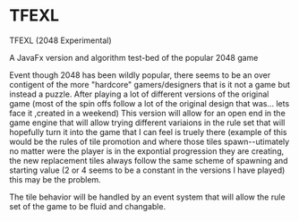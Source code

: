 # TFEXL

TFEXL (2048 Experimental)


A JavaFx version and algorithm test-bed of the popular 2048 game

Event though 2048 has been wildly popular, there seems to be an over contigent of the more "hardcore" 
gamers/designers that is it not a game but instead a puzzle. After playing a lot of different versions 
of the original game (most of the spin offs follow a lot of the original design that was... lets face it
,created in a weekend) This version will allow for an open end in the game engine that will allow
trying different variaions in the rule set that will hopefully turn it into the game that I can feel is truely
there (example of this would be the rules of tile promotion and where those tiles spawn--utimately no matter were 
the player is in the expontial progression they are creating, the new replacement tiles always follow the same
scheme of spawning and starting value (2 or 4 seems to be a constant in the versions I have played) this may be the 
problem. 

The tile behavior will be handled by an event system that will allow the rule set of the game to be fluid and 
changable.

